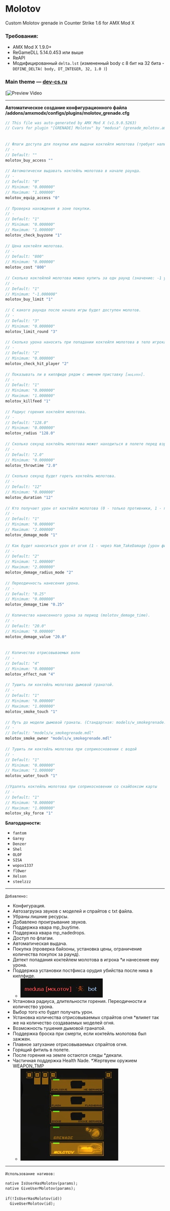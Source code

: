 # Molotov
Custom Molotov grenade in Counter Strike 1.6 for AMX Mod X

### Требования:
- AMX Mod X 1.9.0+
- ReGameDLL 5.14.0.453 или выше
- ReAPI
- Модифицированный `delta.lst` (измененный body с 8 бит на 32 бита - `DEFINE_DELTA( body, DT_INTEGER, 32, 1.0 )`)

### Main theme —  [dev-cs.ru](https://dev-cs.ru/resources/1160/ "[GRENADE] Molotov")
[![[Preview Video](https://img.youtube.com/vi/default.jpg)]([https://youtu.be/StTqXEQ2l-Y?t=35](https://youtu.be/c_ukD-klXqg) "Preview Video")

___
**Автоматическое создание конфигурационного файла /addons/amxmodx/configs/plugins/molotov_grenade.cfg**
```c
// This file was auto-generated by AMX Mod X (v1.9.0.5263)
// Cvars for plugin "[GRENADE] Molotov" by "medusa" (grenade_molotov.amxx, v1.0.2)


// Флаги доступа для покупки или выдачи коктейля молотова (требует наличия вписанных; "" - покупка доступна всем).
// -
// Default: ""
molotov_buy_access ""

// Автоматически выдавать коктейль молотова в начале раунда.
// -
// Default: "0"
// Minimum: "0.000000"
// Maximum: "1.000000"
molotov_equip_access "0"

// Проверка нахождения в зоне покупки.
// -
// Default: "1"
// Minimum: "0.000000"
// Maximum: "1.000000"
molotov_check_buyzone "1"

// Цена коктейля молотова.
// -
// Default: "800"
// Minimum: "0.000000"
molotov_cost "800"

// Сколько коктейлей молотова можно купить за одн раунд (значение: -1 убирает лимит).
// -
// Default: "1"
// Minimum: "-1.000000"
molotov_buy_limit "1"

// С какого раунда после начала игры будет доступен молотов.
// -
// Default: "3"
// Minimum: "0.000000"
molotov_limit_round "3"

// Сколько урона наносить при попадании коктейля молотова в тело игрока.
// -
// Default: "2"
// Minimum: "0.000000"
molotov_check_hit_player "2"

// Показывать ли в киллфиде рядом с именем приставку [ᴍᴏʟᴏᴛᴏᴠ].
// -
// Default: "1"
// Minimum: "0.000000"
// Maximum: "1.000000"
molotov_killfeed "1"

// Радиус горения коктейля молотова.
// -
// Default: "128.0"
// Minimum: "0.000000"
molotov_radius "128.0"

// Сколько секунд коктейль молотова может находиться в полете перед взрывом.
// -
// Default: "2.0"
// Minimum: "0.000000"
molotov_throwtime "2.0"

// Сколько секунд будет гореть коктейль молотова.
// -
// Default: "12"
// Minimum: "0.000000"
molotov_duration "12"

// Кто получает урон от коктейля молотова (0 - только противники, 1 - противники и игрок бросивший коктейль молотова, 2 - все игроки).
// -
// Default: "1"
// Minimum: "0.000000"
// Maximum: "2.000000"
molotov_demage_mode "1"

// Как будет наноситься урон от огня (1 - через Ham_TakeDamage [урон фиксированный в любой точке радиуса горения], 2 - через rg_dmg_radius [урон зависит от даль
// -
// Default: "2"
// Minimum: "1.000000"
// Maximum: "2.000000"
molotov_demage_radius_mode "2"

// Переодичность нанесения урона.
// -
// Default: "0.25"
// Minimum: "0.000000"
molotov_demage_time "0.25"

// Количество нанесенного урона за период (molotov_demage_time).
// -
// Default: "20.0"
// Minimum: "0.000000"
molotov_demage_value "20.0"


// Количество отрисовываемых волн
// -
// Default: "4"
// Minimum: "0.000000"
molotov_effect_num "4"

// Тушить ли коктейль молотова дымовой гранатой.
// -
// Default: "1"
// Minimum: "0.000000"
// Maximum: "1.000000"
molotov_smoke_touch "1"

// Путь до модели дымовой гранаты. (Стандартная: models/w_smokegrenade.mdl).
// -
// Default: "models/w_smokegrenade.mdl"
molotov_smoke_owner "models/w_smokegrenade.mdl"

// Тушить ли коктейль молотова при соприкосновении с водой
// -
// Default: "1"
// Minimum: "0.000000"
// Maximum: "1.000000"
molotov_water_touch "1"

//Удалять коктейль молотова при соприкосновении со скайбоксом карты
// -
// Default: "1"
// Minimum: "0.000000"
// Maximum: "1.000000"
molotov_sky_force "1"
```

**Благодарности:**
- `fantom`
- `Garey`
- `Denzer`
- `Shel`
- `OLOF`
- `SISA`
- `wopox1337`
- `fl0wer`
- `Xelson`
- `steelzzz`
___

`Добавлено:`

- Конфигурация.
- Автозагрузка звуков с моделей и спрайтов с txt файла.
- Убраны лишние ресурсы.
- Добавлено проигрывание звуков.
- Поддержка квара mp_buytime.
- Поддержка квара mp_nadedrops.
- Доступ по флагам.
- Автоматическая выдача.
- Покупка (проверка байзоны, установка цены, ограничение количества покупок за раунд).
- Детект попадания коктейлем молотова в игрока *и нанесение ему урона.
- Поддержка установки постфикса орудия убийства после ника в киллфиде.
  - ![Killfeed](images/Killfeed.jpg)
- Установка радиуса, длительности горения. Переодичности и количество урона.
- Выбор того кто будет получать урон.
- Установка количества отрисовываемых спрайтов огня *влияет так же на количество создаваемых моделей огня.
- Возможность тушения дымовой гранатой.
- Поддержка броска при смерти, если коктейль молотова был зажжен.
- Плавное затухание отрисовываемых спрайтов огня.
- Горящий фитиль в полете.
- После горения на земле остаются следы *декали.
- Частичная поддержка Health Nade. *Жертвуем оружием WEAPON_TMP 
  - ![HUD](images/hud.jpg)
___

`Использование нативов:`

```
native IsUserHasMolotov(params);
native GiveUserMolotov(params);

if(!IsUserHasMolotov(id))
  GiveUserMolotov(id);
```
